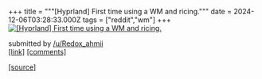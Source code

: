 +++
title = """[Hyprland] First time using a WM and ricing."""
date = 2024-12-06T03:28:33.000Z
tags = ["reddit","wm"]
+++
[![[Hyprland] First time using a WM and ricing.](https://b.thumbs.redditmedia.com/CnqIE_lEXVztH9fiP9dDXV8uHQDIUQA0SwOOJ0cD2Ns.jpg "[Hyprland] First time using a WM and ricing.")](https://www.reddit.com/r/unixporn/comments/1h7s1l2/hyprland_first_time_using_a_wm_and_ricing/)

submitted by [/u/Redox\_ahmii](https://www.reddit.com/user/Redox_ahmii)  
[\[link\]](https://www.reddit.com/gallery/1h7s1l2) [\[comments\]](https://www.reddit.com/r/unixporn/comments/1h7s1l2/hyprland_first_time_using_a_wm_and_ricing/)

[[source]](https://www.reddit.com/r/unixporn/comments/1h7s1l2/hyprland_first_time_using_a_wm_and_ricing/)
